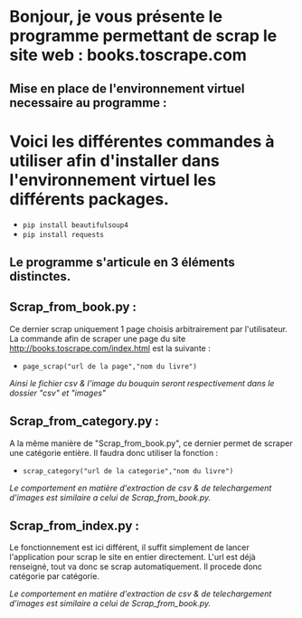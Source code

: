 # Bonjour, je vous présente le programme permettant de scrap le site web : books.toscrape.com

## Mise en place de l'environnement virtuel necessaire au programme :

# Voici les différentes commandes à utiliser afin d'installer dans l'environnement virtuel les différents packages.

* `pip install beautifulsoup4`
* `pip install requests`


## Le programme s'articule en 3 éléments distinctes.

## Scrap_from_book.py :

Ce dernier scrap uniquement 1 page choisis arbitrairement par l'utilisateur.
La commande afin de scraper une page du site http://books.toscrape.com/index.html
est la suivante :
* `page_scrap("url de la page","nom du livre")`

*Ainsi le fichier csv & l'image du bouquin seront respectivement dans le dossier "csv" et "images"*

## Scrap_from_category.py :

A la même manière de "Scrap_from_book.py", ce dernier permet de scraper une catégorie entière.
Il faudra donc utiliser la fonction : 
* `scrap_category("url de la categorie","nom du livre")`

*Le comportement en matière d'extraction de csv & de telechargement d'images est similaire a celui de Scrap_from_book.py.*

## Scrap_from_index.py :

Le fonctionnement est ici différent, il suffit simplement de lancer l'application pour scrap le site en entier directement.
L'url est déjà renseigné, tout va donc se scrap automatiquement. Il procede donc catégorie par catégorie.

*Le comportement en matière d'extraction de csv & de telechargement d'images est similaire a celui de Scrap_from_book.py.*
